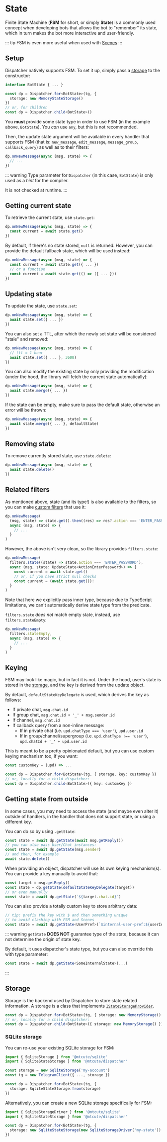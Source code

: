 # State

Finite State Machine (**FSM** for short, or simply **State**) is a commonly used concept
when developing bots that allows the bot to "remember" its state,
which in turn makes the bot more interactive and user-friendly.

<!-- Full code example with FSM: TODO LINK -->

::: tip
FSM is even more useful when used with [Scenes](scenes.html)
:::

## Setup

Dispatcher natively supports FSM. To set it up, simply pass
a [storage](#storage) to the constructor:

```ts
interface BotState { ... }

const dp = Dispatcher.for<BotState>(tg, {
  storage: new MemoryStateStorage()
})
// or, for children
const dp = Dispatcher.child<BotState>()
```

You **must** provide some state type in order to use FSM (in the example above,
`BotState`). You *can* use `any`, but this is not recommended.

Then, the update state argument will be available in every handler
that supports FSM (that is: `new_message`, `edit_message`, `message_group`, `callback_query`)
as well as to their filters:

```ts
dp.onNewMessage(async (msg, state) => {
  // ...
})
```

::: warning
Type parameter for `Dispatcher` (in this case, `BotState`) is only
used as a *hint* for the compiler.

It is not checked at runtime.
:::

## Getting current state

To retrieve the current state, use `state.get`:

```ts
dp.onNewMessage(async (msg, state) => {
  const current = await state.get()
})
```

By default, if there's no state stored, `null` is returned.
However, you can provide the default fallback state,
which will be used instead:

```ts
dp.onNewMessage(async (msg, state) => {
  const current = await state.get({ ... })
  // or a function
  const current = await state.get(() => ({ ... }))
})
```

## Updating state

To update the state, use `state.set`:

```ts
dp.onNewMessage(async (msg, state) => {
  await state.set({ ... })
})
```

You can also set a TTL, after which the newly set state
will be considered "stale" and removed:

```ts
dp.onNewMessage(async (msg, state) => {
  // ttl = 1 hour
  await state.set({ ... }, 3600)
})
```

You can also modify the existing state by only
providing the modification (under the hood, the library will
fetch the current state automatically):

```ts
dp.onNewMessage(async (msg, state) => {
  await state.merge({ ... })
})
```

If the state can be empty, make sure to pass the default state,
otherwise an error will be thrown:

```ts
dp.onNewMessage(async (msg, state) => {
  await state.merge({ ... }, defaultState)
})
```

## Removing state

To remove currently stored state, use `state.delete`:

```ts
dp.onNewMessage(async (msg, state) => {
  await state.delete()
})
```

## Related filters

As mentioned above, state (and its type!) is also available to the filters,
so you can make [custom filters](filters.html#custom-filters) that use it:

```ts
dp.onNewMessage(
  (msg, state) => state.get().then((res) => res?.action === 'ENTER_PASSWORD'),
  async (msg, state) => {
    // ...
  }
)
```

However, the above isn't very clean, so the library provides `filters.state`:

```ts
dp.onNewMessage(
  filters.state((state) => state.action === 'ENTER_PASSWORD'),
  async (msg, state: UpdateState<ActionEnterPassword>) => {
    const current = await state.get()
    // or, if you have strict null checks
    const current = (await state.get())!
  }
)
```

Note that here we explicitly pass inner type, because due to TypeScript
limitations, we can't automatically derive state type from the predicate.

`filters.state` *does not* match empty state, instead,
use `filters.stateEmpty`:

```ts
dp.onNewMessage(
  filters.stateEmpty,
  async (msg, state) => {
    // ...
  }
)
```

## Keying

FSM may look like magic, but in fact it is not. Under the hood,
user's state is stored in the [storage](#storage), and the key is derived
from the update object.

By default, `defaultStateKeyDelegate` is used, which derives
the key as follows:
- If private chat, `msg.chat.id`
- If group chat, `msg.chat.id + '_' + msg.sender.id`
- If channel, `msg.chat.id`
- If callback query from a non-inline message:
    - If in private chat (i.e. `upd.chatType === 'user'`), `upd.user.id`
    - If in group/channel/supergroup (i.e. `upd.chatType !== 'user'`),
      `upd.chatId + '_' + upd.user.id`

This is meant to be a pretty opinionated default, but you can use custom
keying mechanism too, if you want:

```ts
const customKey = (upd) => ...

const dp = Dispatcher.for<BotState>(tg, { storage, key: customKey })
// or, locally for a child dispatcher:
const dp = Dispatcher.child<BotState>({ key: customKey })
```


## Getting state from outside

In some cases, you may need to access the state (and maybe even alter it)
outside of handlers, in the handler that does not support state, or using a different key.

You can do so by using `.getState`:

```ts
const state = await dp.getState(await msg.getReply())
// you can also pass User/Chat instances:
const state = await dp.getState(msg.sender)
// and then, for example
await state.delete()
```

When providing an object, dispatcher will use its own keying
mechanism(s). You can provide a key manually to avoid that:

```ts
const target = msg.getReply()
const state = dp.getState(defaultStateKeyDelegate(target))
// or even manually
const state = await dp.getState(`${target.chat.id}`)
```

You can also provide a totally custom key
to store arbitrary data:

```ts
// tip: prefix the key with $ and then something unique
// to avoid clashing with FSM and Scenes
const state = await dp.getState<UserPref>(`$internal-user-pref:${userId}`)
```

::: warning
`getState` **DOES NOT** guarantee type of the state,
because it can not determine the origin of state key.

By default, it uses dispatcher's state type, but you can also
override this with type parameter:

```ts
const state = await dp.getState<SomeInternalState>(...)
```
:::

## Storage

Storage is the backend used by Dispatcher to store state related information.
A storage is a class that implements [`IStateStorageProvider`](https://ref.mtcute.dev/types/_mtcute_dispatcher.IStateStorageProvider).

```ts
const dp = Dispatcher.for<BotState>(tg, { storage: new MemoryStorage() })
// or, locally for a child dispatcher:
const dp = Dispatcher.child<BotState>({ storage: new MemoryStorage() })
```

### SQLite storage

You can re-use your existing SQLite storage for FSM:

```ts
import { SqliteStorage } from '@mtcute/sqlite'
import { SqliteStateStorage } from '@mtcute/dispatcher'

const storage = new SqliteStorage('my-account')
const tg = new TelegramClient({ ..., storage })

const dp = Dispatcher.for<BotState>(tg, { 
  storage: SqliteStateStorage.from(storage)
})
```

Alternatively, you can create a new SQLite storage specifically for FSM:

```ts
import { SqliteStorageDriver } from '@mtcute/sqlite'
import { SqliteStateStorage } from '@mtcute/dispatcher'

const dp = Dispatcher.for<BotState>(tg, { 
  storage: new SqliteStateStorage(new SqliteStorageDriver('my-state'))
})
```